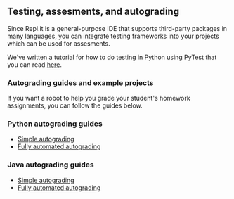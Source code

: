 ## Testing, assesments, and autograding

Since Repl.it is a general-purpose IDE that supports third-party packages in many languages, you can integrate testing frameworks into your projects which can be used for assesments. 

We've written a tutorial for how to do testing in Python using PyTest that you can read [here](https://docs.repl.it/tutorials/09-test-driven-development).

### Autograding guides and example projects

If you want a robot to help you grade your student's homework assignments, you can follow the guides below.

### Python autograding guides

- [Simple autograding](https://docs.repl.it/Teams/SimpleAutograding)
- [Fully automated autograding](https://docs.repl.it/Teams/CentralizedAutograder)

### Java autograding guides

- [Simple autograding](https://docs.repl.it/Teams/SimpleAutograding-java)
- [Fully automated autograding](https://docs.repl.it/Teams/CentralizedAutograder-java)
